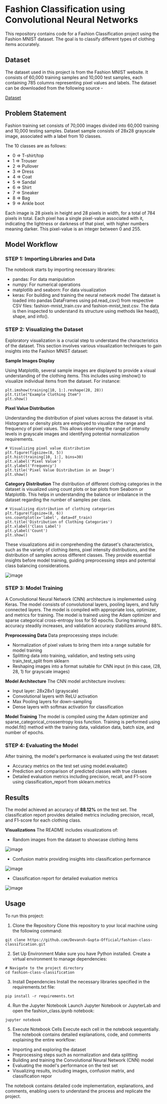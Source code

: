 # Fashion Classification using Convolutional Neural Networks

This repository contains code for a Fashion Classification project using the Fashion MNIST dataset. The goal is to classify different types of clothing items accurately.

## Dataset
The dataset used in this project is from the Fashion MNIST website. It consists of 60,000 training samples and 10,000 test samples, each containing 785 columns representing pixel values and labels.
The dataset can be downloaded from the following source - 

[Dataset](https://www.kaggle.com/datasets/zalando-research/fashionmnist)

## Problem Statement
Fashion training set consists of 70,000 images divided into 60,000 training and 10,000 testing samples. Dataset sample consists of 28x28 grayscale image, associated with a label from 10 classes. 

The 10 classes are as follows:  
- 0 => T-shirt/top
- 1 => Trouser
- 2 => Pullover
- 3 => Dress
- 4 => Coat
- 5 => Sandal
- 6 => Shirt
- 7 => Sneaker
- 8 => Bag
- 9 => Ankle boot

Each image is 28 pixels in height and 28 pixels in width, for a total of 784 pixels in total. Each pixel has a single pixel-value associated with it, indicating the lightness or darkness of that pixel, with higher numbers meaning darker. This pixel-value is an integer between 0 and 255. 

## Model Workflow

### STEP 1: Importing Libraries and Data
The notebook starts by importing necessary libraries:

- pandas: For data manipulation
- numpy: For numerical operations
- matplotlib and seaborn: For data visualization
- keras: For building and training the neural network model
The dataset is loaded into pandas DataFrames using pd.read_csv() from respective CSV files: fashion-mnist_train.csv and fashion-mnist_test.csv. The data is then inspected to understand its structure using methods like head(), shape, and info().

### STEP 2: Visualizing the Dataset
Exploratory visualization is a crucial step to understand the characteristics of the dataset. This section involves various visualization techniques to gain insights into the Fashion MNIST dataset:

**Sample Images Display**

Using Matplotlib, several sample images are displayed to provide a visual understanding of the clothing items. This includes using imshow() to visualize individual items from the dataset. For instance:
```
plt.imshow(training[10, 1:].reshape(28, 28))
plt.title("Example Clothing Item")
plt.show()
```

**Pixel Value Distribution**

Understanding the distribution of pixel values across the dataset is vital. Histograms or density plots are employed to visualize the range and frequency of pixel values. This allows observing the range of intensity levels in grayscale images and identifying potential normalization requirements.
```
# Visualizing pixel value distribution
plt.figure(figsize=(8, 5))
plt.hist(training[10, 1:], bins=30)
plt.xlabel('Pixel Value')
plt.ylabel('Frequency')
plt.title('Pixel Value Distribution in an Image')
plt.show()
```

**Category Distribution**
The distribution of different clothing categories in the dataset is visualized using count plots or bar plots from Seaborn or Matplotlib. This helps in understanding the balance or imbalance in the dataset regarding the number of samples per class.

```
# Visualizing distribution of clothing categories
plt.figure(figsize=(8, 6))
sns.countplot(x='label', data=df_train)
plt.title('Distribution of Clothing Categories')
plt.xlabel('Class Label')
plt.ylabel('Count')
plt.show()
```

These visualizations aid in comprehending the dataset's characteristics, such as the variety of clothing items, pixel intensity distributions, and the distribution of samples across different classes. They provide essential insights before model training, guiding preprocessing steps and potential class balancing considerations.

![image](https://github.com/Devansh-Gupta-Official/fashion-class-classification/assets/100591612/64271004-9fe3-441c-8c21-fb731eb00d1f)


### STEP 3: Model Training
A Convolutional Neural Network (CNN) architecture is implemented using Keras. The model consists of convolutional layers, pooling layers, and fully connected layers. The model is compiled with appropriate loss, optimizer, and metrics for training. The model is trained using the Adam optimizer and sparse categorical cross-entropy loss for 50 epochs. During training, accuracy steadily increases, and validation accuracy stabilizes around 88%.

**Preprocessing Data**
Data preprocessing steps include:

- Normalization of pixel values to bring them into a range suitable for model training
- Splitting data into training, validation, and testing sets using train_test_split from sklearn
- Reshaping images into a format suitable for CNN input (in this case, (28, 28, 1) for grayscale images)

  
**Model Architecture**
The CNN model architecture involves:

- Input layer: 28x28x1 (grayscale)
- Convolutional layers with ReLU activation
- Max Pooling layers for down-sampling
- Dense layers with softmax activation for classification

  
**Model Training**
The model is compiled using the Adam optimizer and sparse_categorical_crossentropy loss function. Training is performed using model.fit() method with the training data, validation data, batch size, and number of epochs.

### STEP 4: Evaluating the Model
After training, the model's performance is evaluated using the test dataset:

- Accuracy metrics on the test set using model.evaluate()
- Prediction and comparison of predicted classes with true classes
- Detailed evaluation metrics including precision, recall, and F1-score using classification_report from sklearn.metrics


## Results
The model achieved an accuracy of **88.12%** on the test set. The classification report provides detailed metrics including precision, recall, and F1-score for each clothing class.

**Visualizations**
The README includes visualizations of:

- Random images from the dataset to showcase clothing items

![image](https://github.com/Devansh-Gupta-Official/fashion-class-classification/assets/100591612/cc197dd0-7df2-4efc-a710-489f52dd523d)

- Confusion matrix providing insights into classification performance

![image](https://github.com/Devansh-Gupta-Official/fashion-class-classification/assets/100591612/c76ef548-0879-40c3-8962-d834d9853060)

- Classification report for detailed evaluation metrics

![image](https://github.com/Devansh-Gupta-Official/fashion-class-classification/assets/100591612/339d2c30-645a-414e-b634-09a545593156)



## Usage
To run this project:

1. Clone the Repository
Clone this repository to your local machine using the following command:
```
git clone https://github.com/Devansh-Gupta-Official/fashion-class-classification.git
```

2. Set Up Environment
Make sure you have Python installed. Create a virtual environment to manage dependencies:
```
# Navigate to the project directory
cd fashion-class-classification
```
3. Install Dependencies
Install the necessary libraries specified in the requirements.txt file:
```
pip install -r requirements.txt
```
4. Run the Jupyter Notebook
Launch Jupyter Notebook or JupyterLab and open the fashion_class.ipynb notebook:
```
jupyter notebook
```

5. Execute Notebook Cells
Execute each cell in the notebook sequentially. The notebook contains detailed explanations, code, and comments explaining the entire workflow:

- Importing and exploring the dataset
- Preprocessing steps such as normalization and data splitting
- Building and training the Convolutional Neural Network (CNN) model
- Evaluating the model's performance on the test set
- Visualizing results, including images, confusion matrix, and classification repor

The notebook contains detailed code implementation, explanations, and comments, enabling users to understand the process and replicate the project.
